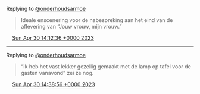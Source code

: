 Replying to [@onderhoudsarmoe](https://twitter.com/onderhoudsarmoe/status/1652654565584523269)

> Ideale enscenering voor de nabespreking aan het eind van de aflevering van “Jouw vrouw, mijn vrouw\.”

<img src="../../media/tweet.ico" width="12" /> [Sun Apr 30 14:12:36 +0000 2023](https://twitter.com/DromerDenker/status/1652677333839491072)

----

Replying to [@onderhoudsarmoe](https://twitter.com/onderhoudsarmoe/status/1652654565584523269)

> “Ik heb het vast lekker gezellig gemaakt met de lamp op tafel voor de gasten vanavond” zei ze nog\.

<img src="../../media/tweet.ico" width="12" /> [Sun Apr 30 14:38:56 +0000 2023](https://twitter.com/DromerDenker/status/1652683960730746880)
